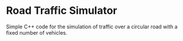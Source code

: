 # Road Traffic Simulator
Simple C++ code for the simulation of traffic over a circular road with a fixed number of vehicles.
